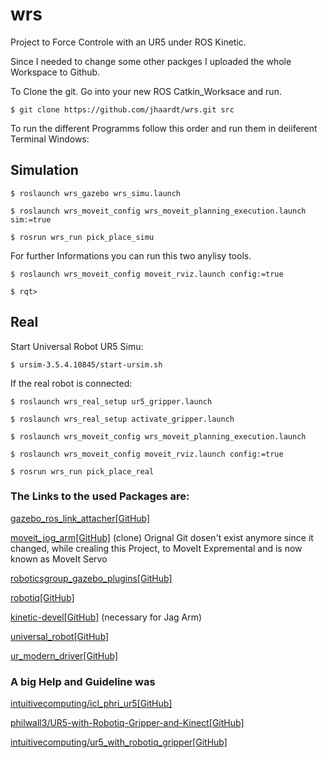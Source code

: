 # wrs
Project to Force Controle with an UR5 under ROS Kinetic.

Since I needed to change some other packges I uploaded the whole Workspace to Github.

To Clone the git. Go into your new ROS Catkin_Worksace and run.

`$ git clone https://github.com/jhaardt/wrs.git src`


To run the different Programms follow this order and run them in deiiferent Terminal Windows:

## Simulation

`$ roslaunch wrs_gazebo wrs_simu.launch`

`$ roslaunch wrs_moveit_config wrs_moveit_planning_execution.launch sim:=true`

`$ rosrun wrs_run pick_place_simu`


For further Informations you can run this two anylisy tools.

`$ roslaunch wrs_moveit_config moveit_rviz.launch config:=true`

`$ rqt>`


## Real

Start Universal Robot UR5 Simu:  

`$ ursim-3.5.4.10845/start-ursim.sh`


If the real robot is connected:

`$ roslaunch wrs_real_setup ur5_gripper.launch`

`$ roslaunch wrs_real_setup activate_gripper.launch`

`$ roslaunch wrs_moveit_config wrs_moveit_planning_execution.launch`

`$ roslaunch wrs_moveit_config moveit_rviz.launch config:=true`

`$ rosrun wrs_run pick_place_real`


### The Links to the used Packages are:

[gazebo_ros_link_attacher[GitHub]](https://github.com/pal-robotics/gazebo_ros_link_attacher)

[moveit_jog_arm[GitHub]](https://github.com/inmo-jang/moveit_jog_arm) (clone) Orignal Git dosen't exist anymore since it changed, while crealing this Project, to MoveIt Expremental and is now known as MoveIt Servo

[roboticsgroup_gazebo_plugins[GitHub]](https://github.com/roboticsgroup/roboticsgroup_gazebo_plugins)

[robotiq[GitHub]](https://github.com/ros-industrial/robotiq)

[kinetic-devel[GitHub]](https://github.com/machinekoder/ros_pytest/tree/kinetic-devel) (necessary for Jag Arm)

[universal_robot[GitHub]](https://github.com/ros-industrial/universal_robot)

[ur_modern_driver[GitHub]](https://github.com/ros-industrial/ur_modern_driver/tree/master)


### A big Help and Guideline was 
[intuitivecomputing/icl_phri_ur5[GitHub]](https://github.com/intuitivecomputing/icl_phri_ur5)

[philwall3/UR5-with-Robotiq-Gripper-and-Kinect[GitHub]](https://github.com/philwall3/UR5-with-Robotiq-Gripper-and-Kinect)

[intuitivecomputing/ur5_with_robotiq_gripper[GitHub]](https://github.com/intuitivecomputing/ur5_with_robotiq_gripper)
